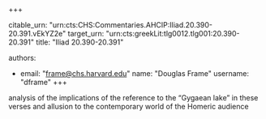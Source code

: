 +++


citable_urn: "urn:cts:CHS:Commentaries.AHCIP:Iliad.20.390-20.391.vEkYZ2e"
target_urn: "urn:cts:greekLit:tlg0012.tlg001:20.390-20.391"
title: "Iliad 20.390-20.391"

authors:
- email: "frame@chs.harvard.edu"
  name: "Douglas Frame"
  username: "dframe"
+++

<p>analysis of the implications of the reference to the “Gygaean lake” in these verses and allusion to the contemporary world of the Homeric audience</p>